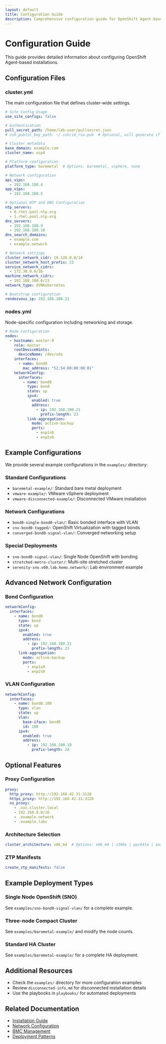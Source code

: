 ```yaml
---
layout: default
title: Configuration Guide
description: Comprehensive configuration guide for OpenShift Agent-based installations
---
```


# Configuration Guide

This guide provides detailed information about configuring OpenShift Agent-based installations.

## Configuration Files

### cluster.yml
The main configuration file that defines cluster-wide settings.

```yaml
# Site Config Usage
use_site_configs: false

# Authentication
pull_secret_path: /home/lab-user/pullsecret.json
# ssh_public_key_path: ~/.ssh/id_rsa.pub  # Optional, will generate if not specified

# Cluster metadata
base_domain: example.com
cluster_name: ocp4

# Platform configuration
platform_type: baremetal  # Options: baremetal, vsphere, none

# Network configuration
api_vips:
  - 192.168.180.4
app_vips:
  - 192.168.180.5

# Optional NTP and DNS Configuration
ntp_servers:
  - 0.rhel.pool.ntp.org
  - 1.rhel.pool.ntp.org
dns_servers:
  - 192.168.180.9
  - 192.168.180.10
dns_search_domains:
  - example.com
  - example.network

# Network settings
cluster_network_cidr: 10.128.0.0/14
cluster_network_host_prefix: 23
service_network_cidrs:
  - 172.30.0.0/16
machine_network_cidrs:
  - 192.168.180.0/23
network_type: OVNKubernetes

# Bootstrap configuration
rendezvous_ip: 192.168.180.21
```

### nodes.yml
Node-specific configuration including networking and storage.

```yaml
# Node configuration
nodes:
  - hostname: master-0
    role: master
    rootDeviceHints:
      deviceName: /dev/sda
    interfaces:
      - name: bond0
        mac_address: "52:54:00:00:00:01"
    networkConfig:
      interfaces:
        - name: bond0
          type: bond
          state: up
          ipv4:
            enabled: true
            address:
              - ip: 192.168.180.21
                prefix-length: 23
          link-aggregation:
            mode: active-backup
            ports:
              - enp1s0
              - enp2s0
```

## Example Configurations

We provide several example configurations in the `examples/` directory:

### Standard Configurations
- `baremetal-example/`: Standard bare metal deployment
- `vmware-example/`: VMware vSphere deployment
- `vmware-disconnected-example/`: Disconnected VMware installation

### Network Configurations
- `bond0-single-bond0-vlan/`: Basic bonded interface with VLAN
- `cnv-bond0-tagged/`: OpenShift Virtualization with tagged bonds
- `converged-bond0-signal-vlan/`: Converged networking setup

### Special Deployments
- `sno-bond0-signal-vlan/`: Single Node OpenShift with bonding
- `stretched-metro-cluster/`: Multi-site stretched cluster
- `serenity-sno.v60.lab.kemo.network/`: Lab environment example

## Advanced Network Configuration

### Bond Configuration
```yaml
networkConfig:
  interfaces:
    - name: bond0
      type: bond
      state: up
      ipv4:
        enabled: true
        address:
          - ip: 192.168.180.21
            prefix-length: 23
      link-aggregation:
        mode: active-backup
        ports:
          - enp1s0
          - enp2s0
```

### VLAN Configuration
```yaml
networkConfig:
  interfaces:
    - name: bond0.100
      type: vlan
      state: up
      vlan:
        base-iface: bond0
        id: 100
      ipv4:
        enabled: true
        address:
          - ip: 192.168.100.10
            prefix-length: 24
```

## Optional Features

### Proxy Configuration
```yaml
proxy:
  http_proxy: http://192.168.42.31:3128
  https_proxy: http://192.168.42.31:3128
  no_proxy:
    - .svc.cluster.local
    - 192.168.0.0/16
    - .example.network
    - .example.labs
```

### Architecture Selection
```yaml
cluster_architecture: x86_64  # Options: x86_64 | s390x | ppc64le | aarch64 | multi
```

### ZTP Manifests
```yaml
create_ztp_manifests: false
```

## Example Deployment Types

### Single Node OpenShift (SNO)
See `examples/sno-bond0-signal-vlan/` for a complete example.

### Three-node Compact Cluster
See `examples/baremetal-example/` and modify the node counts.

### Standard HA Cluster
See `examples/baremetal-example/` for a complete HA deployment.

## Additional Resources

- Check the `examples/` directory for more configuration examples
- Review `disconnected-info.md` for disconnected installation details
- Use the playbooks in `playbooks/` for automated deployments

## Related Documentation

- [Installation Guide](installation-guide)
- [Network Configuration](network-configuration)
- [BMC Management](bmc-management)
- [Deployment Patterns](deployment-patterns) 